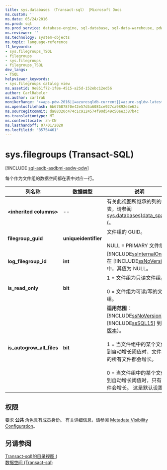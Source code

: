```yaml
---
title: sys.databases （Transact-sql） |Microsoft Docs
ms.custom: ''
ms.date: 05/24/2016
ms.prod: sql
ms.prod_service: database-engine, sql-database, sql-data-warehouse, pdw
ms.reviewer: ''
ms.technology: system-objects
ms.topic: language-reference
f1_keywords:
- sys.filegroups_TSQL
- filegroups
- sys.filegroups
- filegroups_TSQL
dev_langs:
- TSQL
helpviewer_keywords:
- sys.filegroups catalog view
ms.assetid: 9e851f72-1f8e-4515-a25d-152ebc12ed56
author: CarlRabeler
ms.author: carlrab
monikerRange: '>=aps-pdw-2016||=azuresqldb-current||=azure-sqldw-latest||>=sql-server-2016||=sqlallproducts-allversions||>=sql-server-linux-2017||=azuresqldb-mi-current'
ms.openlocfilehash: 6b676878f0e42e57d5a6081ce927ca9892e3e62c
ms.sourcegitcommit: da88320c474c1c9124574f90d549c50ee3387b4c
ms.translationtype: MT
ms.contentlocale: zh-CN
ms.lasthandoff: 07/01/2020
ms.locfileid: "85754461"
---
```

# <a name="sysfilegroups-transact-sql"></a>sys.filegroups (Transact-SQL)
[!INCLUDE [sql-asdb-asdbmi-asdw-pdw](../../includes/applies-to-version/sql-asdb-asdbmi-asdw-pdw.md)]

  每个作为文件组的数据空间都在表中对应一行。  
  
|列名称|数据类型|说明|  
|-----------------|---------------|-----------------|  
|**\<inherited columns>**|--|有关此视图所继承的列的列表，请参阅[sys.databases&#41;data_spaces &#40;](../../relational-databases/system-catalog-views/sys-data-spaces-transact-sql.md)。|  
|**filegroup_guid**|**uniqueidentifier**|文件组的 GUID。<br /><br /> NULL = PRIMARY 文件组|  
|**log_filegroup_id**|**int**|[!INCLUDE[ssInternalOnly](../../includes/ssinternalonly-md.md)]在 [!INCLUDE[ssNoVersion](../../includes/ssnoversion-md.md)] 中，其值为 NULL。|  
|**is_read_only**|**bit**|1 = 文件组为只读文件组。<br /><br /> 0 = 文件组为可读/写的文件组。|  
|**is_autogrow_all_files**|**bit**|**适用范围**： [!INCLUDE[ssNoVersion](../../includes/ssnoversion-md.md)] （ [!INCLUDE[ssSQL15](../../includes/sssql15-md.md)] 到[当前版本](https://go.microsoft.com/fwlink/p/?LinkId=299658)）。<br /><br /> 1 = 当文件组中的某个文件达到自动增长阈值时，文件组中的所有文件都会增长。<br /><br /> 0 = 当文件组中的某个文件达到自动增长阈值时，只有该文件会增长。 这是默认设置。|  
  
## <a name="permissions"></a>权限  
 要求 **公共** 角色具有成员身份。 有关详细信息，请参阅 [Metadata Visibility Configuration](../../relational-databases/security/metadata-visibility-configuration.md)。  
  
## <a name="see-also"></a>另请参阅  
 [Transact-sql&#41;的目录视图 &#40;](../../relational-databases/system-catalog-views/catalog-views-transact-sql.md)   
 [数据空间 &#40;Transact-sql&#41;](../../relational-databases/system-catalog-views/data-spaces-transact-sql.md)  
  
  

